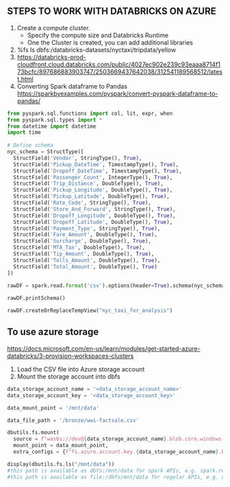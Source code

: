 ## STEPS TO WORK WITH DATABRICKS ON AZURE

1. Create a compute cluster.
    - Specify the compute size and Databricks Runtime
    - One the Cluster is created, you can add additional libraries
2. %fs
   ls dbfs:/databricks-datasets/nyctaxi/tripdata/yellow
3. https://databricks-prod-cloudfront.cloud.databricks.com/public/4027ec902e239c93eaaa8714f173bcfc/897686883903747/2503669437642038/312541189568512/latest.html
4. Converting Spark dataframe to Pandas
    https://sparkbyexamples.com/pyspark/convert-pyspark-dataframe-to-pandas/
    
```python
from pyspark.sql.functions import col, lit, expr, when
from pyspark.sql.types import *
from datetime import datetime
import time
 
# Define schema
nyc_schema = StructType([
  StructField('Vendor', StringType(), True),
  StructField('Pickup_DateTime', TimestampType(), True),
  StructField('Dropoff_DateTime', TimestampType(), True),
  StructField('Passenger_Count', IntegerType(), True),
  StructField('Trip_Distance', DoubleType(), True),
  StructField('Pickup_Longitude', DoubleType(), True),
  StructField('Pickup_Latitude', DoubleType(), True),
  StructField('Rate_Code', StringType(), True),
  StructField('Store_And_Forward', StringType(), True),
  StructField('Dropoff_Longitude', DoubleType(), True),
  StructField('Dropoff_Latitude', DoubleType(), True),
  StructField('Payment_Type', StringType(), True),
  StructField('Fare_Amount', DoubleType(), True),
  StructField('Surcharge', DoubleType(), True),
  StructField('MTA_Tax', DoubleType(), True),
  StructField('Tip_Amount', DoubleType(), True),
  StructField('Tolls_Amount', DoubleType(), True),
  StructField('Total_Amount', DoubleType(), True)
])
 
rawDF = spark.read.format('csv').options(header=True).schema(nyc_schema).load("dbfs:/databricks-datasets/nyctaxi/tripdata/yellow/yellow_tripdata_2019-12.csv.gz")

rawDF.printSchema()

rawDF.createOrReplaceTempView("nyc_taxi_for_analysis")
```

## To use azure storage 
https://docs.microsoft.com/en-us/learn/modules/get-started-azure-databricks/3-provision-workspaces-clusters
1. Load the CSV file into Azure storage account
2. Mount the storage account into dbfs

```python
data_storage_account_name = '<data_storage_account_name>'
data_storage_account_key = '<data_storage_account_key>'

data_mount_point = '/mnt/data'

data_file_path = '/bronze/wwi-factsale.csv'

dbutils.fs.mount(
  source = f"wasbs://dev@{data_storage_account_name}.blob.core.windows.net",
  mount_point = data_mount_point,
  extra_configs = {f"fs.azure.account.key.{data_storage_account_name}.blob.core.windows.net": data_storage_account_key})

display(dbutils.fs.ls("/mnt/data"))
#this path is available as dbfs:/mnt/data for spark APIs, e.g. spark.read
#this path is available as file:/dbfs/mnt/data for regular APIs, e.g. os.listdir
```






